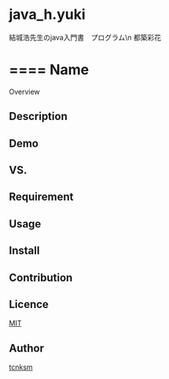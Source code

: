 # java_h.yuki
結城浩先生のjava入門書　プログラム\n
都築彩花


====
Name
====

Overview

## Description

## Demo

## VS. 

## Requirement

## Usage

## Install

## Contribution

## Licence

[MIT](https://github.com/tcnksm/tool/blob/master/LICENCE)

## Author

[tcnksm](https://github.com/tcnksm)
